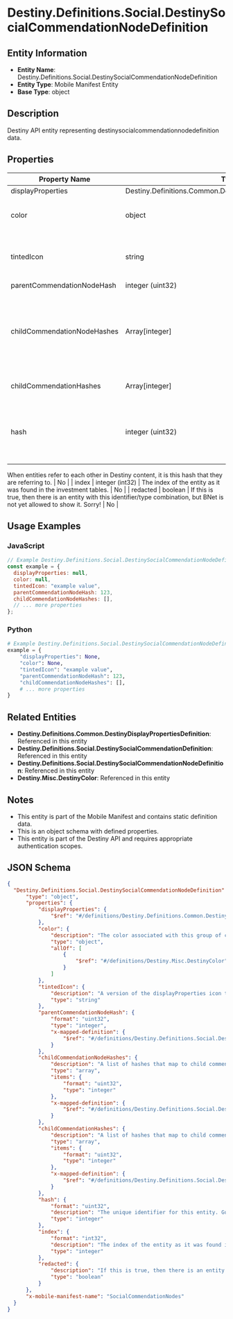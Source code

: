 # Destiny.Definitions.Social.DestinySocialCommendationNodeDefinition

## Entity Information
- **Entity Name**: Destiny.Definitions.Social.DestinySocialCommendationNodeDefinition
- **Entity Type**: Mobile Manifest Entity
- **Base Type**: object

## Description
Destiny API entity representing destinysocialcommendationnodedefinition data.

## Properties

| Property Name | Type | Description | Required |
|---------------|------|-------------|----------|
| displayProperties | Destiny.Definitions.Common.DestinyDisplayPropertiesDefinition |  | No |
| color | object | The color associated with this group of commendations. | No |
| tintedIcon | string | A version of the displayProperties icon tinted with the color of this node. | No |
| parentCommendationNodeHash | integer (uint32) |  | No |
| childCommendationNodeHashes | Array[integer] | A list of hashes that map to child commendation nodes. Only the root commendations node is expected to have child nodes. | No |
| childCommendationHashes | Array[integer] | A list of hashes that map to child commendations. | No |
| hash | integer (uint32) | The unique identifier for this entity. Guaranteed to be unique for the type of entity, but not globally.
When entities refer to each other in Destiny content, it is this hash that they are referring to. | No |
| index | integer (int32) | The index of the entity as it was found in the investment tables. | No |
| redacted | boolean | If this is true, then there is an entity with this identifier/type combination, but BNet is not yet allowed to show it. Sorry! | No |

## Usage Examples

### JavaScript
```javascript
// Example Destiny.Definitions.Social.DestinySocialCommendationNodeDefinition object
const example = {
  displayProperties: null,
  color: null,
  tintedIcon: "example value",
  parentCommendationNodeHash: 123,
  childCommendationNodeHashes: [],
  // ... more properties
};
```

### Python
```python
# Example Destiny.Definitions.Social.DestinySocialCommendationNodeDefinition object
example = {
    "displayProperties": None,
    "color": None,
    "tintedIcon": "example value",
    "parentCommendationNodeHash": 123,
    "childCommendationNodeHashes": [],
    # ... more properties
}
```

## Related Entities
- **Destiny.Definitions.Common.DestinyDisplayPropertiesDefinition**: Referenced in this entity
- **Destiny.Definitions.Social.DestinySocialCommendationDefinition**: Referenced in this entity
- **Destiny.Definitions.Social.DestinySocialCommendationNodeDefinition**: Referenced in this entity
- **Destiny.Misc.DestinyColor**: Referenced in this entity

## Notes
- This entity is part of the Mobile Manifest and contains static definition data.
- This is an object schema with defined properties.
- This entity is part of the Destiny API and requires appropriate authentication scopes.

## JSON Schema
```json
{
  "Destiny.Definitions.Social.DestinySocialCommendationNodeDefinition":   {
      "type": "object",
      "properties": {
          "displayProperties": {
              "$ref": "#/definitions/Destiny.Definitions.Common.DestinyDisplayPropertiesDefinition"
          },
          "color": {
              "description": "The color associated with this group of commendations.",
              "type": "object",
              "allOf": [
                  {
                      "$ref": "#/definitions/Destiny.Misc.DestinyColor"
                  }
              ]
          },
          "tintedIcon": {
              "description": "A version of the displayProperties icon tinted with the color of this node.",
              "type": "string"
          },
          "parentCommendationNodeHash": {
              "format": "uint32",
              "type": "integer",
              "x-mapped-definition": {
                  "$ref": "#/definitions/Destiny.Definitions.Social.DestinySocialCommendationNodeDefinition"
              }
          },
          "childCommendationNodeHashes": {
              "description": "A list of hashes that map to child commendation nodes. Only the root commendations node is expected to have child nodes.",
              "type": "array",
              "items": {
                  "format": "uint32",
                  "type": "integer"
              },
              "x-mapped-definition": {
                  "$ref": "#/definitions/Destiny.Definitions.Social.DestinySocialCommendationNodeDefinition"
              }
          },
          "childCommendationHashes": {
              "description": "A list of hashes that map to child commendations.",
              "type": "array",
              "items": {
                  "format": "uint32",
                  "type": "integer"
              },
              "x-mapped-definition": {
                  "$ref": "#/definitions/Destiny.Definitions.Social.DestinySocialCommendationDefinition"
              }
          },
          "hash": {
              "format": "uint32",
              "description": "The unique identifier for this entity. Guaranteed to be unique for the type of entity, but not globally.\r\nWhen entities refer to each other in Destiny content, it is this hash that they are referring to.",
              "type": "integer"
          },
          "index": {
              "format": "int32",
              "description": "The index of the entity as it was found in the investment tables.",
              "type": "integer"
          },
          "redacted": {
              "description": "If this is true, then there is an entity with this identifier/type combination, but BNet is not yet allowed to show it. Sorry!",
              "type": "boolean"
          }
      },
      "x-mobile-manifest-name": "SocialCommendationNodes"
  }
}
```
